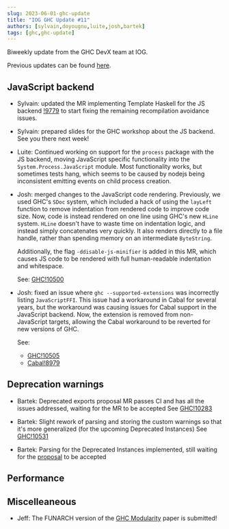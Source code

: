 ```yaml
---
slug: 2023-06-01-ghc-update
title: "IOG GHC Update #11"
authors: [sylvain,doyougnu,luite,josh,bartek]
tags: [ghc,ghc-update]
---
```


Biweekly update from the GHC DevX team at IOG.

Previous updates can be found [here](https://engineering.iog.io/tags/ghc-update).

## JavaScript backend

- Sylvain: updated the MR implementing Template Haskell for the JS backend
  [!9779](https://gitlab.haskell.org/ghc/ghc/-/merge_requests/9779) to start
  fixing the remaining recompilation avoidance issues.

- Sylvain: prepared slides for the GHC workshop about the JS backend. See you
  there next week!

- Luite: Continued working on support for the `process` package with the JS backend,
  moving JavaScript specific functionality into the `System.Process.JavaScript` module.
  Most functionality works, but sometimes tests hang, which seems to be caused by
  nodejs being inconsistent emitting events on child process creation.
  
- Josh: merged changes to the JavaScript code rendering. Previously, we used GHC's `SDoc`
  system, which included a hack of using the `layLeft` function to remove indentation
  from rendered code to improve code size. Now, code is instead rendered on one
  line using GHC's new `HLine` system. `HLine` doesn't have to waste time on indentation
  logic, and instead simply concatenates very quickly. It also renders directly to a file
  handle, rather than spending memory on an intermediate `ByteString`.
  
  Additionally, the flag `-ddisable-js-minifier` is added in this MR, which causes JS
  code to be rendered with full human-readable indentation and whitespace.
  
  See: [GHC!10500](https://gitlab.haskell.org/ghc/ghc/-/merge_requests/10500)
  
- Josh: fixed an issue where `ghc --supported-extensions` was incorrectly listing
  `JavaScriptFFI`. This issue had a workaround in Cabal for several years, but the workaround
  was causing issues for Cabal support in the JavaScript backend. Now, the extension is removed
  from non-JavaScript targets, allowing the Cabal workaround to be reverted for new versions
  of GHC.
  
  See:
  - [GHC!10505](https://gitlab.haskell.org/ghc/ghc/-/merge_requests/10505)
  - [Cabal!8979](https://github.com/haskell/cabal/pull/8979)  

## Deprecation warnings

- Bartek: Deprecated exports proposal MR passes CI and has all the issues addressed, waiting for the MR to be accepted
See [GHC!10283](https://gitlab.haskell.org/ghc/ghc/-/merge_requests/10283)

- Bartek: Slight rework of parsing and storing the custom warnings so that it's more generalized (for the upcoming Deprecated Instances)
See [GHC!10531](https://gitlab.haskell.org/ghc/ghc/-/merge_requests/10531)

- Bartek: Parsing for the Deprecated Instances implemented, still waiting for the [proposal](https://github.com/ghc-proposals/ghc-proposals/pull/575) to be accepted

## Performance

## Miscelleaneous
- Jeff: The FUNARCH version of the [GHC Modularity](https://hsyl20.fr/home/files/papers/2022-ghc-modularity.pdf) paper is submitted!

